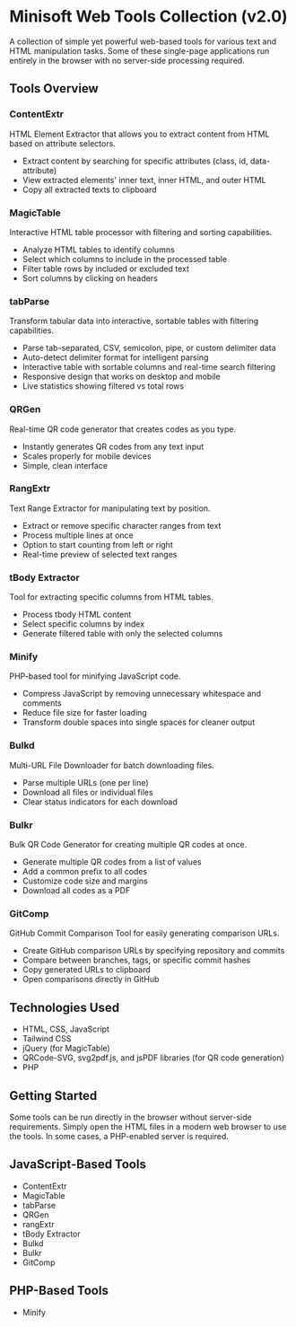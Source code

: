# Minisoft Web Tools Collection (v2.0)

A collection of simple yet powerful web-based tools for various text and HTML manipulation tasks. Some of these single-page applications run entirely in the browser with no server-side processing required.

## Tools Overview

### ContentExtr
HTML Element Extractor that allows you to extract content from HTML based on attribute selectors.
- Extract content by searching for specific attributes (class, id, data-attribute)
- View extracted elements' inner text, inner HTML, and outer HTML
- Copy all extracted texts to clipboard

### MagicTable
Interactive HTML table processor with filtering and sorting capabilities.
- Analyze HTML tables to identify columns
- Select which columns to include in the processed table
- Filter table rows by included or excluded text
- Sort columns by clicking on headers

### tabParse
Transform tabular data into interactive, sortable tables with filtering capabilities.
- Parse tab-separated, CSV, semicolon, pipe, or custom delimiter data
- Auto-detect delimiter format for intelligent parsing
- Interactive table with sortable columns and real-time search filtering
- Responsive design that works on desktop and mobile
- Live statistics showing filtered vs total rows

### QRGen
Real-time QR code generator that creates codes as you type.
- Instantly generates QR codes from any text input
- Scales properly for mobile devices
- Simple, clean interface

### RangExtr
Text Range Extractor for manipulating text by position.
- Extract or remove specific character ranges from text
- Process multiple lines at once
- Option to start counting from left or right
- Real-time preview of selected text ranges

### tBody Extractor
Tool for extracting specific columns from HTML tables.
- Process tbody HTML content
- Select specific columns by index
- Generate filtered table with only the selected columns

### Minify
PHP-based tool for minifying JavaScript code.
- Compress JavaScript by removing unnecessary whitespace and comments
- Reduce file size for faster loading
- Transform double spaces into single spaces for cleaner output

### Bulkd
Multi-URL File Downloader for batch downloading files.
- Parse multiple URLs (one per line)
- Download all files or individual files
- Clear status indicators for each download

### Bulkr
Bulk QR Code Generator for creating multiple QR codes at once.
- Generate multiple QR codes from a list of values
- Add a common prefix to all codes
- Customize code size and margins
- Download all codes as a PDF

### GitComp
GitHub Commit Comparison Tool for easily generating comparison URLs.
- Create GitHub comparison URLs by specifying repository and commits
- Compare between branches, tags, or specific commit hashes
- Copy generated URLs to clipboard
- Open comparisons directly in GitHub

## Technologies Used
- HTML, CSS, JavaScript
- Tailwind CSS
- jQuery (for MagicTable)
- QRCode-SVG, svg2pdf.js, and jsPDF libraries (for QR code generation)
- PHP

## Getting Started
Some tools can be run directly in the browser without server-side requirements. Simply open the HTML files in a modern web browser to use the tools. In some cases, a PHP-enabled server is required.

## JavaScript-Based Tools
- ContentExtr
- MagicTable
- tabParse
- QRGen
- rangExtr
- tBody Extractor
- Bulkd
- Bulkr
- GitComp

## PHP-Based Tools
- Minify